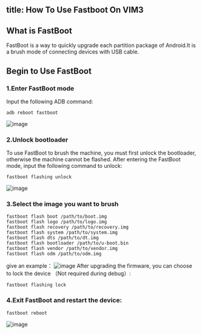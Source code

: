 title: How To Use Fastboot On VIM3
---
## What is FastBoot
FastBoot is a way to quickly upgrade each partition package of Android.It is a brush mode of connecting devices with USB cable.
## Begin to Use FastBoot

### 1.Enter FastBoot mode
Input the following ADB command:
```
adb reboot fastboot
```
![image](/images/vim3/How_To_Use_Fastboot_On_VIM3_1.png)

### 2.Unlock bootloader
To use FastBoot to brush the machine, you must first unlock the bootloader, otherwise the machine cannot be flashed.
After entering the FastBoot mode, input the following command to unlock:
```
fastboot flashing unlock
```
![image](/images/vim3/How_To_Use_Fastboot_On_VIM3_2.png)

### 3.Select the image you want to brush
```
fastboot flash boot /path/to/boot.img
fastboot flash logo /path/to/logo.img
fastboot flash recovery /path/to/recovery.img
fastboot flash system /path/to/system.img
fastboot flash dts /path/to/dt.img
fastboot flash bootloader /path/to/u-boot.bin
fastboot flash vendor /path/to/vendor.img
fastboot flash odm /path/to/odm.img
```
give an example：
![image](/images/vim3/How_To_Use_Fastboot_On_VIM3_3.png)
After upgrading the firmware, you can choose to lock the device （Not required during debug）:
```
fastboot flashing lock
```

### 4.Exit FastBoot and restart the device:
```
fastboot reboot
```
![image](/images/vim3/How_To_Use_Fastboot_On_VIM3_4.png)
